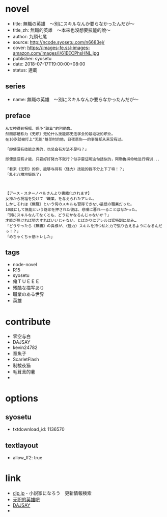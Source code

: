# novel

- title: 無職の英雄　～別にスキルなんか要らなかったんだが～
- title_zh: 無職的英雄　～本來也沒想要技能的說～
- author: 九頭七尾
- source: http://ncode.syosetu.com/n6683ej/
- cover: https://images-fe.ssl-images-amazon.com/images/I/61EECPhsHNL.jpg
- publisher: syosetu
- date: 2018-07-17T19:00:00+08:00
- status: 連載

## series

- name: 無職の英雄　～別にスキルなんか要らなかったんだが～

## preface


```
从女神得到祝福，赐予"职业"的阿勒鲁。  
然而那是称为《无职》无论什么技能都无法学会的最垃圾的职业。  
在10岁就被打上"无能"烙印时的他，日夜悲伤――的事情却从来没有过。  

「即使没有技能之类的，也总会有方法不是吗？」  

即便是没有才能，只要好好努力不就行？似乎要证明这句話似的，阿勒鲁拼命地进行特训...  

「看来《无职》的你、能够与持有〈怪力〉技能的我不分上下了嘛！？」  
「乱七八糟地锻炼了」



【アース・スターノベルさんより書籍化されます】
女神から祝福を受けて〝職業〟を与えられたアレル。
しかしそれは《無職》という何のスキルも習得できない最低の職業だった。
10歳にして無能という烙印を押された彼は、悲嘆に暮れ――ることはなかった。
「別にスキルなんてなくとも、どうにかなるんじゃないか？」
才能が無ければ努力すればいいじゃない、とばかりにアレルは猛特訓に励み…
「どうやったら《無職》の貴様が、〈怪力〉スキルを持つ私と力で張り合えるようになるんだっ！？」
「めちゃくちゃ筋トレした」
```

## tags

- node-novel
- R15
- syosetu
- 俺ＴＵＥＥＥ
- 残酷な描写あり
- 職業のある世界
- 英雄

# contribute

- 零空与白
- DAJSAY
- kevin24782
- 章魚子
- ScarletFlash
- 制裁夜猫
- 毛茸茸的薯
- 

# options

## syosetu

- txtdownload_id: 1136570

## textlayout

- allow_lf2: true

# link

- [dip.jp](https://narou.dip.jp/search.php?text=n6683ej&novel=all&genre=all&new_genre=all&length=0&down=0&up=100) - 小説家になろう　更新情報検索
- [无职的英雄吧](https://tieba.baidu.com/f?kw=%E6%97%A0%E8%81%8C%E7%9A%84%E8%8B%B1%E9%9B%84&ie=utf-8 "")
- [DAJSAY](https://pan.baidu.com/s/1izbzpbNtAFzJcUeT_PiegA)
- 




